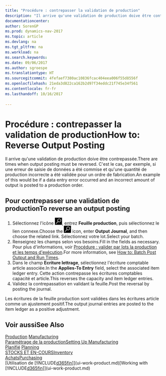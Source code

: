 ```yaml
---
title: "Procédure : contrepasser la validation de production"
description: "Il arrive qu'une validation de production doive être contrepassée. C'est le cas, par exemple, si une erreur de saisie de données a été commise et qu'une quantité de production incorrecte a été validée pour un ordre de fabrication."
documentationcenter: 
author: SorenGP
ms.prod: dynamics-nav-2017
ms.topic: article
ms.devlang: na
ms.tgt_pltfrm: na
ms.workload: na
ms.search.keywords: 
ms.date: 09/06/2017
ms.author: sgroespe
ms.translationtype: HT
ms.sourcegitcommit: 4fefaef7380ac10836fcac404eea006f55d8556f
ms.openlocfilehash: 21eda3d822ca162b2d97f34eddc21f745e34f561
ms.contentlocale: fr-fr
ms.lasthandoff: 10/16/2017

---
```

# <a name="how-to-reverse-output-posting"></a><span data-ttu-id="5baae-104">Procédure : contrepasser la validation de production</span><span class="sxs-lookup"><span data-stu-id="5baae-104">How to: Reverse Output Posting</span></span>
<span data-ttu-id="5baae-105">Il arrive qu'une validation de production doive être contrepassée.</span><span class="sxs-lookup"><span data-stu-id="5baae-105">There are times when output posting must be reversed.</span></span> <span data-ttu-id="5baae-106">C'est le cas, par exemple, si une erreur de saisie de données a été commise et qu'une quantité de production incorrecte a été validée pour un ordre de fabrication.</span><span class="sxs-lookup"><span data-stu-id="5baae-106">An example of this would be if a data entry error occurred and an incorrect amount of output is posted to a production order.</span></span>  

## <a name="to-reverse-an-output-posting"></a><span data-ttu-id="5baae-107">Pour contrepasser une validation de production</span><span class="sxs-lookup"><span data-stu-id="5baae-107">To reverse an output posting</span></span>  
1.  <span data-ttu-id="5baae-108">Sélectionnez l'icône ![Page ou état pour la recherche](media/ui-search/search_small.png "Page ou état pour la recherche"), entrez **Feuille production**, puis sélectionnez le lien connexe.</span><span class="sxs-lookup"><span data-stu-id="5baae-108">Choose the ![Search for Page or Report](media/ui-search/search_small.png "Search for Page or Report icon") icon, enter **Output Journal**, and then choose the related link.</span></span> <span data-ttu-id="5baae-109">Sélectionnez votre lot.</span><span class="sxs-lookup"><span data-stu-id="5baae-109">Select your batch.</span></span>  
2. <span data-ttu-id="5baae-110">Renseignez les champs selon vos besoins.</span><span class="sxs-lookup"><span data-stu-id="5baae-110">Fill in the fields as necessary.</span></span> <span data-ttu-id="5baae-111">Pour plus d'informations, voir [Procédure : valider par lots la production et les temps d'exécution](production-how-to-post-output-quantity.md).</span><span class="sxs-lookup"><span data-stu-id="5baae-111">For more information, see [How to: Batch Post Output and Run Times](production-how-to-post-output-quantity.md).</span></span>
3.  <span data-ttu-id="5baae-112">Dans le champ **Ecriture lettrage**, sélectionnez l'écriture comptable article associée.</span><span class="sxs-lookup"><span data-stu-id="5baae-112">In the **Applies-To Entry** field, select the associated item ledger entry.</span></span> <span data-ttu-id="5baae-113">Cette action contrepasse les écritures comptables capacité et article.</span><span class="sxs-lookup"><span data-stu-id="5baae-113">This reverses the capacity and item ledger entries.</span></span>  
4. <span data-ttu-id="5baae-114">Validez la contrepassation en validant la feuille.</span><span class="sxs-lookup"><span data-stu-id="5baae-114">Post the reversal by posting the journal.</span></span>  

<span data-ttu-id="5baae-115">Les écritures de la feuille production sont validées dans les écritures article comme un ajustement positif.</span><span class="sxs-lookup"><span data-stu-id="5baae-115">The output journal entries are posted to the item ledger as a positive adjustment.</span></span>  

## <a name="see-also"></a><span data-ttu-id="5baae-116">Voir aussi</span><span class="sxs-lookup"><span data-stu-id="5baae-116">See Also</span></span>  
 <span data-ttu-id="5baae-117">[Production](production-manage-manufacturing.md)  </span><span class="sxs-lookup"><span data-stu-id="5baae-117">[Manufacturing](production-manage-manufacturing.md)  </span></span>  
 [<span data-ttu-id="5baae-118">Paramétrage de la production</span><span class="sxs-lookup"><span data-stu-id="5baae-118">Setting Up Manufacturing</span></span>](production-configure-production-processes.md)  
 <span data-ttu-id="5baae-119">[Planifié](production-planning.md)    </span><span class="sxs-lookup"><span data-stu-id="5baae-119">[Planning](production-planning.md)    </span></span>  
 [<span data-ttu-id="5baae-120">STOCKS ET EN-COURS</span><span class="sxs-lookup"><span data-stu-id="5baae-120">Inventory</span></span>](inventory-manage-inventory.md)  
 [<span data-ttu-id="5baae-121">Achats</span><span class="sxs-lookup"><span data-stu-id="5baae-121">Purchasing</span></span>](purchasing-manage-purchasing.md)  
 <span data-ttu-id="5baae-122">[Utilisation de [!INCLUDE[d365fin](includes/d365fin_md.md)]](ui-work-product.md)</span><span class="sxs-lookup"><span data-stu-id="5baae-122">[Working with [!INCLUDE[d365fin](includes/d365fin_md.md)]](ui-work-product.md)</span></span>  

